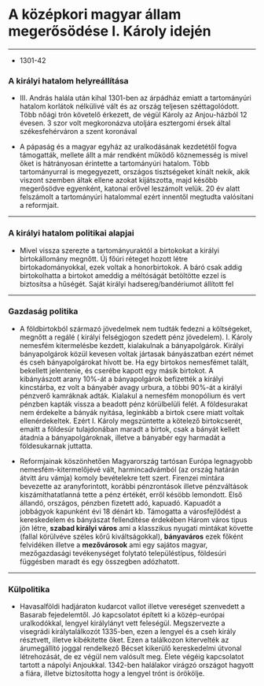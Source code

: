 # A középkori magyar állam megerősödése I. Károly idején
---
- 1301-42
### A királyi hatalom helyreállítása
- III. András halála után kihal 1301-ben az árpádház emiatt a tartományúri hatalom korlátok nélkülivé vált és az ország teljesen széttagolódott. Több nőági trón követelő érkezett, de végül Károly az Anjou-házból 12 évesen. 3 szor volt megkoronázva utoljára esztergomi érsek által székesfehérváron a szent koronával

- A pápaság és a magyar egyház az uralkodásának kezdetétől fogva támogatták, mellete állt a már rendként működő köznemesség is mivel őket is hátrányosan érintette a tartományúri hatalom. Több tartományurral is megegyezett, országos tisztségeket kínált nekik, akik viszont szemben áltak ellene azokat kijátszotta, majd késöbb megerősödve egyenként, katonai erővel leszámolt velük. 20 év alatt felszámolt a tartományúri hatalommal ezért innentől megtudta valósítani a reformjait.
***
### A királyi hatalom politikai alapjai
- Mivel vissza szerezte a tartományuraktól a birtokokat a királyi birtokállomány megnőtt. Új főúri réteget hozott létre birtokadományokkal, ezek voltak a honorbirtokok. A báró csak addig birtokolhatta a birtokot ameddig a méltóságát betöltötte ezzel is biztosítsa a hűségét. Saját királyi hadsereg/bandériumot állított fel
***
### Gazdaság politika
- A földbirtokból származó jövedelmek nem tudták fedezni a költségeket, megnőtt a regálé ( királyi felségjogon szedett pénz jövedelem). I. Károly nemesfém kitermelésbe kezdett, kialakulnak a bányapolgárok. Királyi bányapolgárok közül kevesen voltak jártasak bányászatban ezért német és cseh bányapolgárokat hívott be. Ha egy birtokos nemesfémet talált, bekellett jelentenie, és cserébe kapott egy másik birtokot. A kibányászott arany 10%-át a bányapolgárok befizették a királyi kincstárba, ez volt a bányabér avagy urbura, a többi 90%-át a királyi pénzverő kamráknak adták. Kialakul a nemesfém monopólium és vert pénzben kapták vissza a beadott pénz körülbelüli felét. A földesurakat nem érdekelte a bányák nyitása, leginkább a birtok csere miatt voltak ellenérdekeltek. Ezért I. Károly megszüntette a kötelező birtokcserét, emaitt a földesúr tulajdonában maradt a birtok, csak a bányát kellett átadnia a bányapolgároknak, illetve a bányabér egy harmadát a földesukarnak juttatta.

- Reformjainak köszönhetően Magyarország tartósan Európa legnagyobb nemesfém-kitermelőjévé vált, harmincadvámból (az ország határán átvitt áru vámja) komoly bevételekre tett szert. Firenzei mintára bevezette az aranyforintott, korábbi pénzrontások illetve pénzváltások kiszámíthatatlanná tette a pénz értékét, erről késöbb lemondott. Első állandó, országos, pénzben fizetett adó, kapuadó. Kapuadót a jobbágyok kapunként évi 18 dénárt kb. Támogatta a városfejlődést a kereskedelem és bányászat fellendítése érdekében Három város tipus jön létre, **szabad királyi város** ami a klasszikus nyugati mintákat követte (fallal körülvéve széles kőrű kiváltságokkal), **bányaváros** ezek főként felvidéken illetve a **mezővárosok** ami egy sajátos magyar, mezőgazdasági tevékenységet folytató településtípus, földesúri függésben maradt és egy összegben adózhatott.
***
### Külpolitika
- Havasalföldi hadjáraton kudarcot vallot illetve vereséget szenvedett a Basarab fejedelemtől. Jó kapcsolatot épített ki a közép-európai uralkodókkal, lengyel királylányt vett feleségül. Megszervezte a visegrádi királytalálkozót 1335-ben, ezen a lengyel és a cseh király résztvett, illetve kibékitette őket. Ezen a találkozon kitervelték az árumegállító joggal rendelkező Bécset kikerülő kereskedelmi útvonal létrehozását, de ez végül nem valósult meg. Élete végéig kapcsolatot tartott a nápolyi Anjoukkal. 1342-ben halálakor virágzó országot hagyott a fiára, illetve biztosította hogy a lengyel trónt is örökölje.